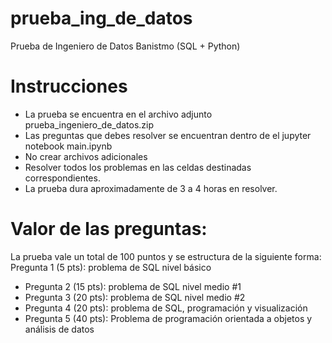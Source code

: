# prueba_ing_de_datos
Prueba de Ingeniero de Datos Banistmo (SQL + Python)

# Instrucciones
* La prueba se encuentra en el archivo adjunto prueba_ingeniero_de_datos.zip
* Las preguntas que debes resolver se encuentran dentro de el jupyter notebook main.ipynb
* No crear archivos adicionales
* Resolver todos los problemas en las celdas destinadas correspondientes.
* La prueba dura aproximadamente de 3 a 4 horas en resolver.

# Valor de las preguntas:
La prueba vale un total de 100 puntos y se estructura de la siguiente forma:
Pregunta 1 (5 pts): problema de SQL nivel básico
* Pregunta 2 (15 pts): problema de SQL nivel medio #1
* Pregunta 3 (20 pts): problema de SQL nivel medio #2
* Pregunta 4 (20 pts): problema de SQL, programación y visualización
* Pregunta 5 (40 pts): Problema de programación orientada a objetos y análisis de datos

